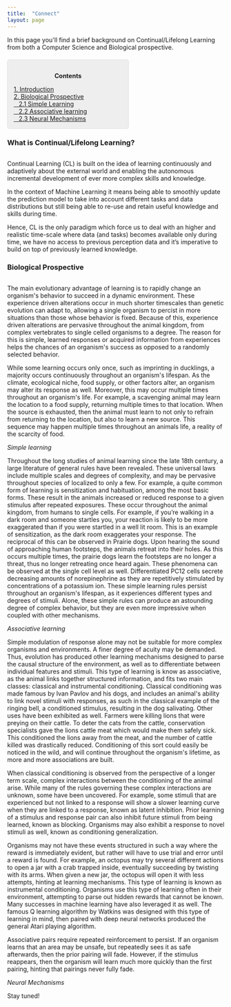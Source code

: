 ```yaml
---
title:  "Connect"
layout: page
---
```


In this page you'll find a brief background on Continual/Lifelong Learning from both a Computer Science and Biological prospective.

<div style="background: rgba(0,0,0,0.06) none repeat scroll 0% 0%; border: 1px solid rgb(222, 222, 222); padding: 1em; border-radius: 5px; margin-top:20px; max-width: 50%">
	<p style="text-align: center;"><strong>Contents</strong></p>
	<p style="text-align: left; margin-bottom: 0px;">	
		<a href="#introduction">1. Introduction</a><br>
		<a href="#biological_prospective">2. Biological Prospective</a><br>
			<a href="#simple_learning">&nbsp;&nbsp; 2.1 Simple Learning</a><br>
			<a href="#associative_learning">&nbsp;&nbsp; 2.2 Associative learning</a><br>
			<a href="#neural_mechanisms">&nbsp;&nbsp; 2.3 Neural Mechanisms</a>
	</p>
</div>


<a name="introduction"></a>
<h3 id="cl-backgorund" style="margin-bottom:30px">What is Continual/Lifelong Learning?</h3>

Continual Learning (CL) is built on the idea of learning continuously and adaptively about the external world and enabling the autonomous incremental development of ever more complex skills and knowledge.

In the context of Machine Learning it means being able to smoothly update the prediction model to take into account different tasks and data distributions but still being able to re-use and retain useful knowledge and skills during time.

Hence, CL is the only paradigm which force us to deal with an higher and realistic time-scale where data (and tasks) becomes available only during time, we have no access to previous perception data and it’s imperative to build on top of previously learned knowledge.

<a name="biological_prospective"></a>
<h3 id="" style="margin-bottom:30px">Biological Prospective</h3>

The main evolutionary advantage of learning is to rapidly change an organism's behavior to succeed in a dynamic environment. These experience driven alterations occur in much shorter timescales than genetic evolution can adapt to, allowing a single organism to percist in more situations than those whose behavior is fixed. Because of this, experience driven alterations are pervasive throughout the animal kingdom, from complex vertebrates to single celled organisms to a degree. The reason for this is simple, learned responses or acquired information from experiences helps the chances of an organism's success as opposed to a randomly selected behavior.  
  
While some learning occurs only once, such as imprinting in ducklings, a majority occurs continuously throughout an organism's lifespan. As the climate, ecological niche, food supply, or other factors alter, an organism may alter its response as well. Moreover, this may occur multiple times throughout an organism's life. For example, a scavenging animal may learn the location to a food supply, returning multiple times to that location. When the source is exhausted, then the animal must learn to not only to refrain from returning to the location, but also to learn a new source. This sequence may happen multiple times throughout an animals life, a reality of the scarcity of food. 

<a name="simple_learning"></a>
<i>Simple learning</i>

Throughout the long studies of animal learning since the late 18th century, a large literature of general rules have been revealed. These universal laws include multiple scales and degrees of complexity, and may be pervasive throughout species of localized to only a few. For example, a quite common form of learning is sensitization and habituation, among the most basic forms. These result in the animals increased or reduced response to a given stimulus after repeated exposures. These occur throughout the animal kingdom, from humans to single cells. For example, if you’re walking in a dark room and someone startles you, your reaction is likely to be more exaggerated than if you were startled in a well lit room. This is an example of sensitization, as the dark room exaggerates your response. The reciprocal of this can be observed in Prairie dogs. Upon hearing the sound of approaching human footsteps, the animals retreat into their holes. As this occurs multiple times, the prairie dogs learn the footsteps are no longer a threat, thus no longer retreating once heard again. These phenomena can be observed at the single cell level as well. Differentiated PC12 cells secrete decreasing amounts of norepinephrine as they are repetitively stimulated by concentrations of a potassium ion. These simple learning rules persist throughout an organism's lifespan, as it experiences different types and degrees of stimuli. Alone, these simple rules can produce an astounding degree of complex behavior, but they are even more impressive when coupled with other mechanisms. 

<a name="associative_learning"></a>
<i>Associative learning</i>

Simple modulation of response alone may not be suitable for more complex organisms and environments. A finer degree of acuity may be demanded. Thus, evolution has produced other learning mechanisms designed to parse the causal structure of the environment, as well as to differentiate between individual features and stimuli. This type of learning is know as associative, as the animal links together structured information, and fits two main classes: classical and instrumental conditioning. Classical conditioning was made famous by Ivan Pavlov and his dogs, and includes an animal's ability to link novel stimuli with responses, as such in the classical example of the ringing bell, a conditioned stimulus, resulting in the dog salivating. Other uses have been exhibited as well. Farmers were killing lions that were preying on their cattle. To deter the cats from the cattle, conservation specialists gave the lions cattle meat which would make them safely sick. This conditioned the lions away from the meat, and the number of cattle killed was drastically reduced. Conditioning of this sort could easily be noticed in the wild, and will continue throughout the organism's lifetime, as more and more associations are built.
  
When classical conditioning is observed from the perspective of a longer term scale, complex interactions between the conditioning of the animal arise. While many of the rules governing these complex interactions are unknown, some have been uncovered. For example, some stimuli that are experienced but not linked to a response will show a slower learning curve when they are linked to a response, known as latent inhibition. Prior learning of a stimulus and response pair can also inhibit future stimuli from being learned, known as blocking. Organisms may also exhibit a response to novel stimuli as well, known as conditioning generalization. 
  
Organisms may not have these events structured in such a way where the reward is immediately evident, but rather will have to use trial and error until a reward is found. For example, an octopus may try several different actions to open a jar with a crab trapped inside, eventually succeeding by twisting with its arms. When given a new jar, the octopus will open it with less attempts, hinting at learning mechanisms. This type of learning is known as instrumental conditioning. Organisms use this type of learning often in their environment, attempting to parse out hidden rewards that cannot be known. Many successes in machine learning have also leveraged it as well. The famous Q learning algorithm by Watkins was designed with this type of learning in mind, then paired with deep neural networks produced the general Atari playing algorithm. 
  
Associative pairs require repeated reinforcement to persist. If an organism learns that an area may be unsafe, but repeatedly sees it as safe afterwards, then the prior pairing will fade. However, if the stimulus reappears, then the organism will learn much more quickly than the first pairing, hinting that pairings never fully fade. 

<a name="neural_mechanisms"></a>
<i>Neural Mechanisms</i>

Stay tuned!





